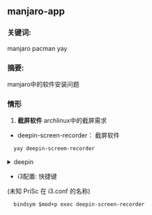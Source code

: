 ##  manjaro-app

### **关键词:** 
manjaro pacman yay

### **摘要:** 
manjaro中的软件安装问题

### **情形**

1. **截屏软件** archlinux中的截屏需求

- deepin-screen-recorder： 截屏软件

```bash
  yay deepin-screem-recorder
```

<details>
    <summary>deepin</summary>
        <ul>
	      <li>Deepin Linux，又称 deepin 或前身为 Linux Deepin 和 Hiweed Linux，是由武汉深度科技有限公司在中国开发的一个免费开源的 Linux 发行版。它的初始版本于 2004 年 2 月 28 日发布，基于 Debian 的 stable 分支。</li>
        <li>deepin-screen-recorder由深度作系统团队开发： 深度录屏软件是由武汉深度科技有限公司开发的原创应用，该公司与开发深度作系统 Linux 发行版的公司相同</li>
        </ul>
</details>

- i3配置: 快捷键

(未知 PriSc 在 i3.conf 的名称)

```config
  bindsym $mod+p exec deepin-screen-recorder
```